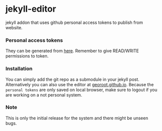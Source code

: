 # jekyll-editor

jekyll addon that uses github personal access tokens to publish from website.

### Personal access tokens

They can be generated from [here](https://github.com/settings/tokens). Remember to give READ/WRITE permissions to token.

### Installation

You can simply add the git repo as a submodule in your jekyll post. Alternatively you can also use the editor at [georoot.github.io](georoot.github.io/jekyll.js/). Because the `personal tokens` are only saved on local browser, make sure to logout if you are working on a not personal system.

### Note

This is only the initial release for the system and there might be unseen bugs.